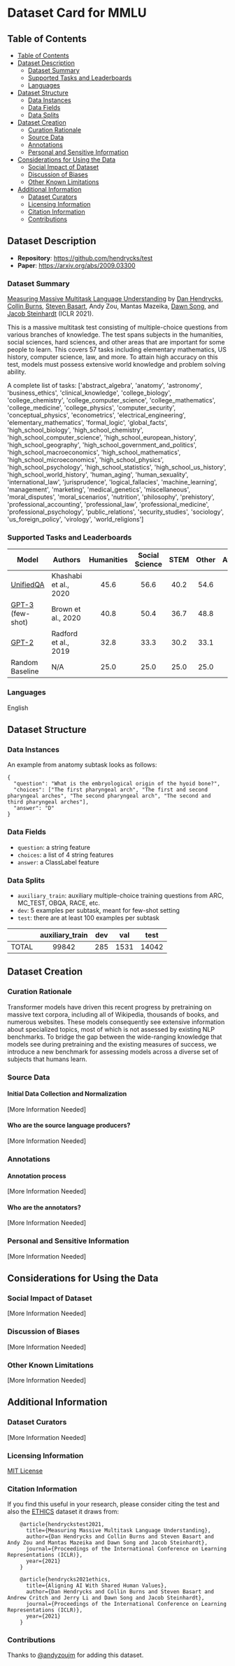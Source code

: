 # Dataset Card for MMLU

## Table of Contents
- [Table of Contents](#table-of-contents)
- [Dataset Description](#dataset-description)
  - [Dataset Summary](#dataset-summary)
  - [Supported Tasks and Leaderboards](#supported-tasks-and-leaderboards)
  - [Languages](#languages)
- [Dataset Structure](#dataset-structure)
  - [Data Instances](#data-instances)
  - [Data Fields](#data-fields)
  - [Data Splits](#data-splits)
- [Dataset Creation](#dataset-creation)
  - [Curation Rationale](#curation-rationale)
  - [Source Data](#source-data)
  - [Annotations](#annotations)
  - [Personal and Sensitive Information](#personal-and-sensitive-information)
- [Considerations for Using the Data](#considerations-for-using-the-data)
  - [Social Impact of Dataset](#social-impact-of-dataset)
  - [Discussion of Biases](#discussion-of-biases)
  - [Other Known Limitations](#other-known-limitations)
- [Additional Information](#additional-information)
  - [Dataset Curators](#dataset-curators)
  - [Licensing Information](#licensing-information)
  - [Citation Information](#citation-information)
  - [Contributions](#contributions)

## Dataset Description

- **Repository**: https://github.com/hendrycks/test
- **Paper**: https://arxiv.org/abs/2009.03300

### Dataset Summary

[Measuring Massive Multitask Language Understanding](https://arxiv.org/pdf/2009.03300) by [Dan Hendrycks](https://people.eecs.berkeley.edu/~hendrycks/), [Collin Burns](http://collinpburns.com), [Steven Basart](https://stevenbas.art), Andy Zou, Mantas Mazeika, [Dawn Song](https://people.eecs.berkeley.edu/~dawnsong/), and [Jacob Steinhardt](https://www.stat.berkeley.edu/~jsteinhardt/) (ICLR 2021).

This is a massive multitask test consisting of multiple-choice questions from various branches of knowledge. The test spans subjects in the humanities, social sciences, hard sciences, and other areas that are important for some people to learn. This covers 57 tasks including elementary mathematics, US history, computer science, law, and more. To attain high accuracy on this test, models must possess extensive world knowledge and problem solving ability.

A complete list of tasks: ['abstract_algebra', 'anatomy', 'astronomy', 'business_ethics', 'clinical_knowledge', 'college_biology', 'college_chemistry', 'college_computer_science', 'college_mathematics', 'college_medicine', 'college_physics', 'computer_security', 'conceptual_physics', 'econometrics', 'electrical_engineering', 'elementary_mathematics', 'formal_logic', 'global_facts', 'high_school_biology', 'high_school_chemistry', 'high_school_computer_science', 'high_school_european_history', 'high_school_geography', 'high_school_government_and_politics', 'high_school_macroeconomics', 'high_school_mathematics', 'high_school_microeconomics', 'high_school_physics', 'high_school_psychology', 'high_school_statistics', 'high_school_us_history', 'high_school_world_history', 'human_aging', 'human_sexuality', 'international_law', 'jurisprudence', 'logical_fallacies', 'machine_learning', 'management', 'marketing', 'medical_genetics', 'miscellaneous', 'moral_disputes', 'moral_scenarios', 'nutrition', 'philosophy', 'prehistory', 'professional_accounting', 'professional_law', 'professional_medicine', 'professional_psychology', 'public_relations', 'security_studies', 'sociology', 'us_foreign_policy', 'virology', 'world_religions']

### Supported Tasks and Leaderboards

|                Model               | Authors |  Humanities |  Social Science  | STEM | Other | Average |
|------------------------------------|----------|:-------:|:-------:|:-------:|:-------:|:-------:|
| [UnifiedQA](https://arxiv.org/abs/2005.00700) | Khashabi et al., 2020 | 45.6 | 56.6 | 40.2 | 54.6 | 48.9
| [GPT-3](https://arxiv.org/abs/2005.14165) (few-shot) | Brown et al., 2020 | 40.8 | 50.4 | 36.7 | 48.8 | 43.9
| [GPT-2](https://arxiv.org/abs/2005.14165) | Radford et al., 2019 | 32.8 | 33.3 | 30.2 | 33.1 | 32.4
| Random Baseline           | N/A | 25.0 | 25.0 | 25.0 | 25.0 | 25.0 | 25.0

### Languages

English

## Dataset Structure

### Data Instances

An example from anatomy subtask looks as follows:
```
{
  "question": "What is the embryological origin of the hyoid bone?",
  "choices": ["The first pharyngeal arch", "The first and second pharyngeal arches", "The second pharyngeal arch", "The second and third pharyngeal arches"],
  "answer": "D"
}
```

### Data Fields

- `question`: a string feature
- `choices`: a list of 4 string features
- `answer`: a ClassLabel feature

### Data Splits

- `auxiliary_train`: auxiliary multiple-choice training questions from ARC, MC_TEST, OBQA, RACE, etc.
- `dev`: 5 examples per subtask, meant for few-shot setting
- `test`: there are at least 100 examples per subtask

|       | auxiliary_train   | dev | val | test |
| ----- | :------: | :-----: | :-----: | :-----: |
| TOTAL | 99842 | 285 | 1531 | 14042

## Dataset Creation

### Curation Rationale

Transformer models have driven this recent progress by pretraining on massive text corpora, including all of Wikipedia, thousands of books, and numerous websites. These models consequently see extensive information about specialized topics, most of which is not assessed by existing NLP benchmarks. To bridge the gap between the wide-ranging knowledge that models see during pretraining and the existing measures of success, we introduce a new benchmark for assessing models across a diverse set of subjects that humans learn.

### Source Data

#### Initial Data Collection and Normalization

[More Information Needed]

#### Who are the source language producers?

[More Information Needed]

### Annotations

#### Annotation process

[More Information Needed]

#### Who are the annotators?

[More Information Needed]

### Personal and Sensitive Information

[More Information Needed]

## Considerations for Using the Data

### Social Impact of Dataset

[More Information Needed]

### Discussion of Biases

[More Information Needed]

### Other Known Limitations

[More Information Needed]

## Additional Information

### Dataset Curators

[More Information Needed]

### Licensing Information

[MIT License](https://github.com/hendrycks/test/blob/master/LICENSE)

### Citation Information

If you find this useful in your research, please consider citing the test and also the [ETHICS](https://arxiv.org/abs/2008.02275) dataset it draws from:
```
    @article{hendryckstest2021,
      title={Measuring Massive Multitask Language Understanding},
      author={Dan Hendrycks and Collin Burns and Steven Basart and Andy Zou and Mantas Mazeika and Dawn Song and Jacob Steinhardt},
      journal={Proceedings of the International Conference on Learning Representations (ICLR)},
      year={2021}
    }

    @article{hendrycks2021ethics,
      title={Aligning AI With Shared Human Values},
      author={Dan Hendrycks and Collin Burns and Steven Basart and Andrew Critch and Jerry Li and Dawn Song and Jacob Steinhardt},
      journal={Proceedings of the International Conference on Learning Representations (ICLR)},
      year={2021}
    }
```
### Contributions

Thanks to [@andyzoujm](https://github.com/andyzoujm) for adding this dataset.
